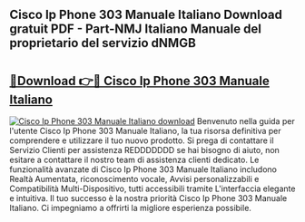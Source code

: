 ## Cisco Ip Phone 303 Manuale Italiano Download gratuit PDF - Part-NMJ Italiano Manuale del proprietario del servizio dNMGB

# <h2><a href="http://dfdvxa3.blite.top/?on=Cisco+Ip+Phone+303+Manuale+Italiano">🔗Download 👉🔴 Cisco Ip Phone 303 Manuale Italiano</a></h2>

[![Cisco Ip Phone 303 Manuale Italiano download](https://i.imgur.com/lujVjoI.png)](http://dfdvxa3.blite.top/?on=Cisco+Ip+Phone+303+Manuale+Italiano)
Benvenuto nella guida per l'utente Cisco Ip Phone 303 Manuale Italiano, la tua risorsa definitiva per comprendere e utilizzare il tuo nuovo prodotto. Si prega di contattare il Servizio Clienti per assistenza REDDDDDDD se hai bisogno di aiuto, non esitare a contattare il nostro team di assistenza clienti dedicato. Le funzionalità avanzate di Cisco Ip Phone 303 Manuale Italiano includono Realtà Aumentata, riconoscimento vocale, Avvisi personalizzabili e Compatibilità Multi-Dispositivo, tutti accessibili tramite L'interfaccia elegante e intuitiva. Il tuo successo è la nostra priorità Cisco Ip Phone 303 Manuale Italiano. Ci impegniamo a offrirti la migliore esperienza possibile.
